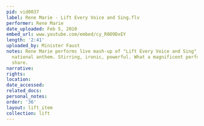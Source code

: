 ```yaml
---
pid: vid0037
label: Rene Marie - Lift Every Voice and Sing.flv
performer: Rene Marie
date_uploaded: Feb 5, 2010
embed_url: www.youtube.com/embed/cy_R0O9DxEY
length: '2:41'
uploaded_by: Minister Faust
notes: Rene Marie performs live mash-up of "Lift Every Voice and Sing" with American
  national anthem. Stirring, ironic, powerful. What a magnificent performance. Please
  share.
narrative: 
rights: 
location: 
date_accessed: 
related_docs: 
personal_notes: 
order: '36'
layout: lift_item
collection: lift
---
```

